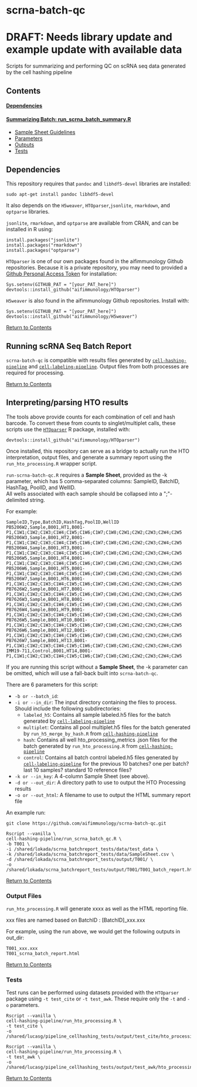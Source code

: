 # scrna-batch-qc
# DRAFT: Needs library update and example update with available data

Scripts for summarizing and performing QC on scRNA seq data generated by the cell hashing pipeline 

<a id="contents"></a>

## Contents

#### [Dependencies](#dependencies)

#### [Summarizing Batch: run_scrna_batch_summary.R](#batch_report)
- [Sample Sheet Guidelines](#sample_sheet)
- [Parameters](#batch_report_param)
- [Outputs](#batch_report_out)
- [Tests](#batch_report_test)

<a id="dependencies"></a>

## Dependencies

This repository requires that `pandoc` and `libhdf5-devel` libraries are installed:
```
sudo apt-get install pandoc libhdf5-devel
```

It also depends on the `H5weaver`, `HTOparser`,`jsonlite`, `rmarkdown`, and `optparse` libraries.

`jsonlite`, `rmarkdown`, and `optparse` are available from CRAN, and can be installed in R using:
```
install.packages("jsonlite")
install.packages("rmarkdown")
install.packages("optparse")
```

`HTOparser` is one of our own packages found in the aifimmunology Github repositories. Because it is a private repository, you may need to provided a [Github Personal Access Token](https://github.com/settings/tokens) for installation:
```
Sys.setenv(GITHUB_PAT = "[your_PAT_here]")
devtools::install_github("aifimmunology/HTOparser")
```

`H5weaver` is also found in the aifimmunology Github repositories. Install with:
```
Sys.setenv(GITHUB_PAT = "[your_PAT_here]")
devtools::install_github("aifimmunology/H5weaver")
```

[Return to Contents](#contents)

<a id="batch_report"></a>

## Running scRNA Seq Batch Report

`scrna-batch-qc` is compatible with results files generated by [`cell-hashing-pipeline`](https://github.com/aifimmunology/cell-hashing-pipeline) and [`cell-labeling-pipeline`](https://github.com/aifimmunology/cell-labeling-pipeline). Output files from both processes are required for processing.

[Return to Contents](#contents)

<a id="hto_parse"></a>

## Interpreting/parsing HTO results

The tools above provide counts for each combination of cell and hash barcode. To convert these from counts to singlet/multiplet calls, these scripts use the [`HTOparser`](https://github.com/aifimmunology/HTOparser) R package, installed with:
```
devtools::install_github("aifimmunology/HTOparser")
```

Once installed, this repository can serve as a bridge to actually run the HTO interpretation, output files, and generate a summary report using the `run_hto_processing.R` wrapper script.

<a id="sample_sheet"></a>

`run-scrna-batch-qc.R` requires a **Sample Sheet**, provided as the -k parameter, which has 5 comma-separated columns: SampleID, BatchID, HashTag, PoolID, and WellID.  
All wells associated with each sample should be collapsed into a ";"-delimited string.  

For example:
```
SampleID,Type,BatchID,HashTag,PoolID,WellID
PB5206W2,Sample,B001,HT1,B001-P1,C1W1;C1W2;C1W3;C1W4;C1W5;C1W6;C1W7;C1W8;C2W1;C2W2;C2W3;C2W4;C2W5
PB5206W3,Sample,B001,HT2,B001-P1,C1W1;C1W2;C1W3;C1W4;C1W5;C1W6;C1W7;C1W8;C2W1;C2W2;C2W3;C2W4;C2W5
PB5206W4,Sample,B001,HT3,B001-P1,C1W1;C1W2;C1W3;C1W4;C1W5;C1W6;C1W7;C1W8;C2W1;C2W2;C2W3;C2W4;C2W5
PB5206W5,Sample,B001,HT4,B001-P1,C1W1;C1W2;C1W3;C1W4;C1W5;C1W6;C1W7;C1W8;C2W1;C2W2;C2W3;C2W4;C2W5
PB5206W6,Sample,B001,HT5,B001-P1,C1W1;C1W2;C1W3;C1W4;C1W5;C1W6;C1W7;C1W8;C2W1;C2W2;C2W3;C2W4;C2W5
PB5206W7,Sample,B001,HT6,B001-P1,C1W1;C1W2;C1W3;C1W4;C1W5;C1W6;C1W7;C1W8;C2W1;C2W2;C2W3;C2W4;C2W5
PB7626W2,Sample,B001,HT7,B001-P1,C1W1;C1W2;C1W3;C1W4;C1W5;C1W6;C1W7;C1W8;C2W1;C2W2;C2W3;C2W4;C2W5
PB7626W3,Sample,B001,HT8,B001-P1,C1W1;C1W2;C1W3;C1W4;C1W5;C1W6;C1W7;C1W8;C2W1;C2W2;C2W3;C2W4;C2W5
PB7626W4,Sample,B001,HT9,B001-P1,C1W1;C1W2;C1W3;C1W4;C1W5;C1W6;C1W7;C1W8;C2W1;C2W2;C2W3;C2W4;C2W5
PB7626W5,Sample,B001,HT10,B001-P1,C1W1;C1W2;C1W3;C1W4;C1W5;C1W6;C1W7;C1W8;C2W1;C2W2;C2W3;C2W4;C2W5
PB7626W6,Sample,B001,HT12,B001-P1,C1W1;C1W2;C1W3;C1W4;C1W5;C1W6;C1W7;C1W8;C2W1;C2W2;C2W3;C2W4;C2W5
PB7626W7,Sample,B001,HT13,B001-P1,C1W1;C1W2;C1W3;C1W4;C1W5;C1W6;C1W7;C1W8;C2W1;C2W2;C2W3;C2W4;C2W5
IMM19-711,Control,B001,HT14,B001-P1,C1W1;C1W2;C1W3;C1W4;C1W5;C1W6;C1W7;C1W8;C2W1;C2W2;C2W3;C2W4;C2W5
```
<a id="batch_report_param"></a>

If you are running this script without a **Sample Sheet**, the -k parameter can be omitted, which will use a fall-back built into `scrna-batch-qc`.

There are 6 parameters for this script:  

* `-b or --batch_id`:  
* `-i or --in_dir`: The input directory containing the files to process. Should include the following subdirectories:  
  * `labeled_h5`: Contains all sample labeled.h5 files for the batch generated by [`cell-labeling-pipeline`](https://github.com/aifimmunology/cell-labeling-pipeline)  
  * `multiplet`: Contains all pool multiplet.h5 files for the batch generated by `run_h5_merge_by_hash.R` from [`cell-hashing-pipeline`](https://github.com/aifimmunology/cell-hashing-pipeline)  
  * `hash`: Contains all well hto_processing_metrics .json files for the batch generated by `run_hto_processing.R` from [`cell-hashing-pipeline`](https://github.com/aifimmunology/cell-hashing-pipeline)  
  * `control`: Contains all batch control labeled.h5 files generated by [`cell-labeling-pipeline`](https://github.com/aifimmunology/cell-labeling-pipeline) for the previous 10 batches? one per batch? last 10 samples? standard 10 reference files?  
* `-k or --in_key`: A 4-column Sample Sheet (see above).  
* `-d or --out_dir`: A directory path to use to output the HTO Processing results  
* `-o or --out_html`: A filename to use to output the HTML summary report file  


An example run:
```
git clone https://github.com/aifimmunology/scrna-batch-qc.git

Rscript --vanilla \
cell-hashing-pipeline/run_scrna_batch_qc.R \
-b T001 \
-i /shared/lokada/scrna_batchreport_tests/data/test_data \
-k /shared/lokada/scrna_batchreport_tests/data/SampleSheet.csv \
-d /shared/lokada/scrna_batchreport_tests/output/T001/ \
-o /shared/lokada/scrna_batchreport_tests/output/T001/T001_batch_report.html
```

[Return to Contents](#contents)

<a id="batch_report_out"></a>

### Output Files

`run_hto_processing.R` will generate xxxx as well as the HTML reporting file. 

xxx files are named based on BatchID : [BatchID]_xxx.xxx

For example, using the run above, we would get the following outputs in out_dir:
```
T001_xxx.xxx
T001_scrna_batch_report.html
```

[Return to Contents](#contents)

<a id="batch_report_test"></a>

### Tests

Test runs can be performed using datasets provided with the `HTOparser` package using `-t test_cite` or `-t test_awk`. These require only the `-t` and `-o` parameters.

```
Rscript --vanilla \
cell-hashing-pipeline/run_hto_processing.R \
-t test_cite \
-o /shared/lucasg/pipeline_cellhashing_tests/output/test_cite/hto_processing_report.html

Rscript --vanilla \
cell-hashing-pipeline/run_hto_processing.R \
-t test_awk \
-o /shared/lucasg/pipeline_cellhashing_tests/output/test_awk/hto_processing_report.html
```

[Return to Contents](#contents)

